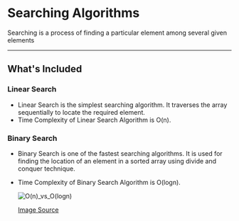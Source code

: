 # Searching Algorithms

 Searching is a process of finding a particular element among several given elements

---

## What's Included

### Linear Search

- Linear Search is the simplest searching algorithm. It traverses the array sequentially to locate the required element.
- Time Complexity of Linear Search Algorithm is O(n).

### Binary Search

- Binary Search is one of the fastest searching algorithms. It is used for finding the location of an element in a sorted array using divide and conquer technique.
- Time Complexity of Binary Search Algorithm is O(logn).


   ![O(n)_vs_O(logn)](https://user-images.githubusercontent.com/47852407/92425381-b281c100-f1a4-11ea-9fca-e3eb2ec54431.jpg)
   
    [Image Source](https://towardsdatascience.com/a-guide-to-linear-search-and-binary-search-on-arrays-data-structures-algorithms-2c23a74af28a)
